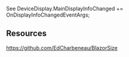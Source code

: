﻿
See
DeviceDisplay.MainDisplayInfoChanged += OnDisplayInfoChangedEventArgs;

## Resources
https://github.com/EdCharbeneau/BlazorSize